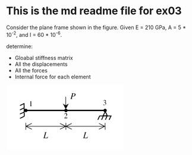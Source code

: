 # This is the md readme file for ex03

Consider the plane frame shown in the figure. Given E = 210 GPa, A = 5 * 10<sup>-2</sup>, and I = 60 * 10<sup>-6</sup>.

determine:
* Gloabal stiffness matrix
* All the displacements
* All the forces
* Internal force for each element

![Screenshot](./ex03.png)
